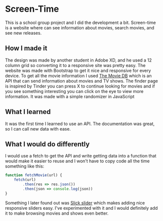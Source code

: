 # Screen-Time
This is a school group project and I did the development a bit. Screen-time is a website where can see information about movies, search movies, and see new releases.

## How I made it
The design was made by another student in Adobe XD, and he used a 12 column grid so converting it to a responsive site was pretty easy. The website was made with Bootstrap to get it nice and responsive for every device. To get all the movie information I used [The Movie DB](https://www.themoviedb.org/) which is an API that can send information about movies and TV shows. The finder page is inspired by Tinder you can press X to continue looking for movies and if you see something interesting you can click on the eye to view more information. It was made with a simple randomizer in JavaScript

## What I learned
It was the first time I learned to use an API. The documentation was great, so I can call new data with ease. 

## What I would do differently
I would use a fetch to get the API and write getting data into a function that would make it easier to reuse and I won't have to copy code all the time something like this:
```javascript
function fetchMovie(url) {
    fetch(url)
        .then(res => res.json())
        .then(json => console.log(json))
}
```
Something I later found out was [Slick slider](https://kenwheeler.github.io/slick/) which makes adding nice responsive sliders easy. I've experimented with it and I would definitely add it to make browsing movies and shows even better.